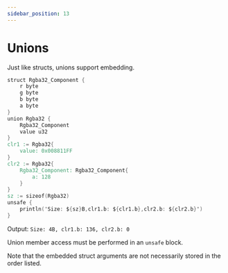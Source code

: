 ```yaml
---
sidebar_position: 13
---
```


# Unions

Just like structs, unions support embedding.

```v
struct Rgba32_Component {
	r byte
	g byte
	b byte
	a byte
}
union Rgba32 {
	Rgba32_Component
	value u32
}
clr1 := Rgba32{
	value: 0x008811FF
}
clr2 := Rgba32{
	Rgba32_Component: Rgba32_Component{
		a: 128
	}
}
sz := sizeof(Rgba32)
unsafe {
	println('Size: ${sz}B,clr1.b: ${clr1.b},clr2.b: ${clr2.b}')
}
```

Output: `Size: 4B, clr1.b: 136, clr2.b: 0`

Union member access must be performed in an `unsafe` block.

Note that the embedded struct arguments are not necessarily stored in the order listed.